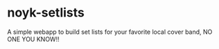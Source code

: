 # noyk-setlists
A simple webapp to build set lists for your favorite local cover band, NO ONE YOU KNOW!!
